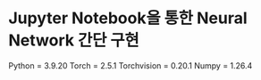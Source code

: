 # Jupyter Notebook을 통한 Neural Network 간단 구현

Python = 3.9.20
Torch = 2.5.1
Torchvision = 0.20.1
Numpy = 1.26.4
